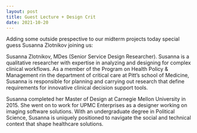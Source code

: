 ```yaml
---
layout: post
title: Guest Lecture + Design Crit
date: 2021-10-20
---
```


Adding some outside prespective to our midterm projects today special guess Susanna Zlotnikov joining us:

Susanna Zlotnikov, MDes (Senior Service Design Researcher). Susanna is a qualitative researcher with expertise in analyzing and designing for complex clinical workflows. As a member of the Program on Health Policy & Management rin the department of critical care at Pitt’s school of Medicine, Susanna is responsible for planning and carrying out research that define requirements for innovative clinical decision support tools.

Susanna completed her Master of Design at Carnegie Mellon University in 2015. She went on to work for UPMC Enterprises as a designer working on imaging software solutions. With an undergraduate degree in Political Science, Susanna is uniquely positioned to navigate the social and technical context that shape healthcare solutions.